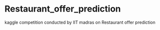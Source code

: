 # Restaurant_offer_prediction
kaggle competition conducted by IIT madras on Restaurant offer prediction
